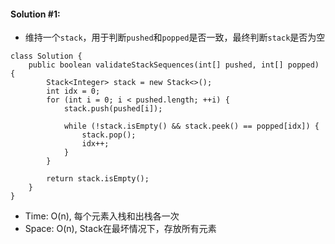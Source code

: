 #### Solution #1: 
* 维持一个`stack`，用于判断`pushed`和`popped`是否一致，最终判断`stack`是否为空
```
class Solution {
    public boolean validateStackSequences(int[] pushed, int[] popped) {
        Stack<Integer> stack = new Stack<>();
        int idx = 0;
        for (int i = 0; i < pushed.length; ++i) {
            stack.push(pushed[i]);          

            while (!stack.isEmpty() && stack.peek() == popped[idx]) {
                stack.pop();
                idx++;
            }
        }
        
        return stack.isEmpty();
    }
}
```
* Time: O(n), 每个元素入栈和出栈各一次
* Space: O(n), Stack在最坏情况下，存放所有元素
